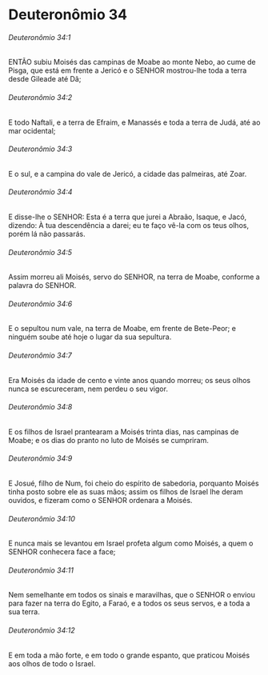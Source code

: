 # Deuteronômio 34

###### Deuteronômio 34:1

ENTÃO subiu Moisés das campinas de Moabe ao monte Nebo, ao cume de Pisga, que está em frente a Jericó e o SENHOR mostrou-lhe toda a terra desde Gileade até Dã;

###### Deuteronômio 34:2

E todo Naftali, e a terra de Efraim, e Manassés e toda a terra de Judá, até ao mar ocidental;

###### Deuteronômio 34:3

E o sul, e a campina do vale de Jericó, a cidade das palmeiras, até Zoar.

###### Deuteronômio 34:4

E disse-lhe o SENHOR: Esta é a terra que jurei a Abraão, Isaque, e Jacó, dizendo: À tua descendência a darei; eu te faço vê-la com os teus olhos, porém lá não passarás.

###### Deuteronômio 34:5

Assim morreu ali Moisés, servo do SENHOR, na terra de Moabe, conforme a palavra do SENHOR.

###### Deuteronômio 34:6

E o sepultou num vale, na terra de Moabe, em frente de Bete-Peor; e ninguém soube até hoje o lugar da sua sepultura.

###### Deuteronômio 34:7

Era Moisés da idade de cento e vinte anos quando morreu; os seus olhos nunca se escureceram, nem perdeu o seu vigor.

###### Deuteronômio 34:8

E os filhos de Israel prantearam a Moisés trinta dias, nas campinas de Moabe; e os dias do pranto no luto de Moisés se cumpriram.

###### Deuteronômio 34:9

E Josué, filho de Num, foi cheio do espírito de sabedoria, porquanto Moisés tinha posto sobre ele as suas mãos; assim os filhos de Israel lhe deram ouvidos, e fizeram como o SENHOR ordenara a Moisés.

###### Deuteronômio 34:10

E nunca mais se levantou em Israel profeta algum como Moisés, a quem o SENHOR conhecera face a face;

###### Deuteronômio 34:11

Nem semelhante em todos os sinais e maravilhas, que o SENHOR o enviou para fazer na terra do Egito, a Faraó, e a todos os seus servos, e a toda a sua terra.

###### Deuteronômio 34:12

E em toda a mão forte, e em todo o grande espanto, que praticou Moisés aos olhos de todo o Israel.

